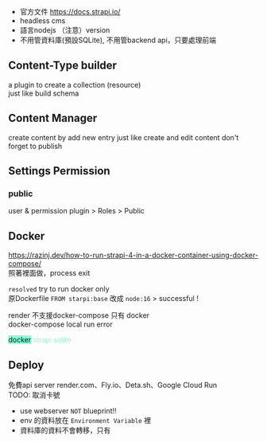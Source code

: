 - 官方文件 https://docs.strapi.io/
- headless cms
- 語言nodejs （注意）version
- 不用管資料庫(預設SQLite), 不用管backend api，只要處理前端

## Content-Type builder
a plugin to create a collection (resource)  
just like build schema

## Content Manager
create content by add new entry
just like create and edit content
don't forget to publish


## Settings Permission
### public
user & permission plugin > Roles > Public

## Docker
https://razinj.dev/how-to-run-strapi-4-in-a-docker-container-using-docker-compose/  
照著裡面做，process exit  
  
`resolved` try to run docker only  
原Dockerfile `FROM starpi:base` 改成 `node:16`  > successful !
  
render 不支援docker-compose 只有 docker  
docker-compose local run error  

<span style="background-color:aquamarine;">docker</span>
<span style="color:aquamarine;">strapi</span>
<span style="color:aquamarine;">sqlite</span>
  
  

## Deploy 
免費api server render.com、Fly.io、Deta.sh、Google Cloud Run  
TODO: 取消卡號

- use webserver `NOT` blueprint!!
- env 的資料放在 `Environment Variable` 裡
- 資料庫的資料不會轉移，只有


